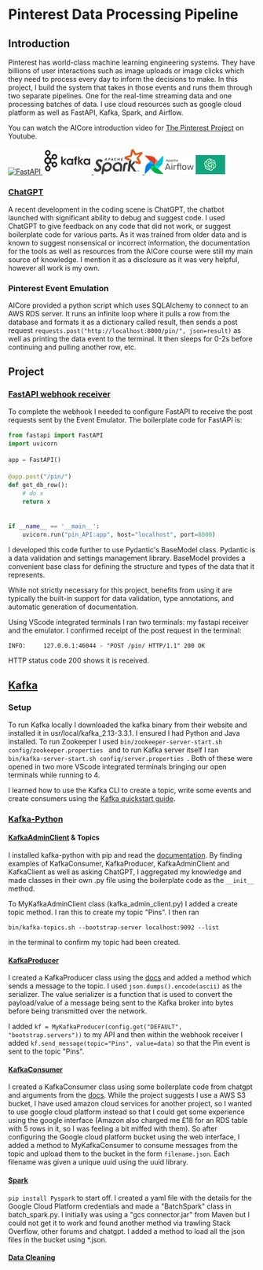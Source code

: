# Pinterest Data Processing Pipeline
## Introduction

Pinterest has world-class machine learning engineering systems. They have billions of user interactions such as image uploads or image clicks which they need to process every day to inform the decisions to make. In this project, I build the system that takes in those events and runs them through two separate pipelines. One for the real-time streaming data and one processing batches of data. I use cloud resources such as google cloud platform as well as FastAPI, Kafka, Spark, and Airflow. 

You can watch the AICore introduction video for [The Pinterest Project](https://youtu.be/f8VNs1pmhb0) on Youtube.

<a href="https://fastapi.tiangolo.com/"><img src="https://fastapi.tiangolo.com/img/logo-margin/logo-teal.png" alt="FastAPI" width="100"/> </a> <a href="https://kafka-python.readthedocs.io/en/master/index.html"> <img src="pictures/kafka_highres.png" alt="Kafka" width="100"/> </a> <a href="https://spark.apache.org/docs/latest/api/python/"><img src="pictures/Apache_Spark_logo.svg.png" alt="Spark" width="100"/></a><a href="https://airflow.apache.org/docs/"> <img src="pictures/AirflowLogo.png" alt="Airflow" width="100"/></a> <a href="https://chat.openai.com/chat"><img src="pictures/chatgpt.jpg" alt="ChatGPT" width="60"/></a>

### [ChatGPT](https://chat.openai.com/chat)

A recent development in the coding scene is ChatGPT, the chatbot launched with significant ability to debug and suggest code. I used ChatGPT to give feedback on any code that did not work, or suggest boilerplate code for various parts. As it was trained from older data and is known to suggest nonsensical or incorrect information, the documentation for the tools as well as resources from the AICore course were still my main source of knowledge. I mention it as a disclosure as it was very helpful, however all work is my own. 

### Pinterest Event Emulation

AICore provided a python script which uses SQLAlchemy to connect to an AWS RDS server. It runs an infinite loop where it pulls a row from the database and formats it as a dictionary called result, then sends a post request `requests.post("http://localhost:8000/pin/", json=result)` as well as printing the data event to the terminal. It then sleeps for 0-2s before continuing and pulling another row, etc. 

## Project 

### [FastAPI webhook receiver](API/pin_api.py) 
To complete the webhook I needed to configure FastAPI to receive the post requests sent by the Event Emulator. The boilerplate code for FastAPI is:

```python
from fastapi import FastAPI
import uvicorn

app = FastAPI()

@app.post("/pin/")
def get_db_row():
    # do x
    return x


if __name__ == '__main__':
    uvicorn.run("pin_API:app", host="localhost", port=8000)
```

I developed this code further to use Pydantic's BaseModel class. Pydantic is a data validation and settings management library. BaseModel provides a convenient base class for defining the structure and types of the data that it represents. 

While not strictly necessary for this project, benefits from using it are typically the built-in support for data validation, type annotations, and automatic generation of documentation.

Using VScode integrated terminals I ran two terminals: my fastapi receiver and the emulator. I confirmed receipt of the post request in the terminal:
```
INFO:     127.0.0.1:46044 - "POST /pin/ HTTP/1.1" 200 OK
```
HTTP status code 200 shows it is received.

## [Kafka](https://kafka.apache.org/)
### Setup
To run Kafka locally I downloaded the kafka binary from their website and installed it in usr/local/kafka_2.13-3.3.1. I ensured I had Python and Java installed.
To run Zookeeper I used `bin/zookeeper-server-start.sh config/zookeeper.properties
` and to run Kafka server itself I ran `bin/kafka-server-start.sh config/server.properties
`. Both of these were opened in two more VScode integrated terminals bringing our open terminals while running to 4.

I learned how to use the Kafka CLI to create a topic, write some events and create consumers using the [Kafka quickstart guide](https://kafka.apache.org/quickstart).

### [Kafka-Python](https://kafka-python.readthedocs.io/en/master/index.html)
#### [KafkaAdminClient](lib/admin/kafka_admin_client.py) & Topics
I installed kafka-python with pip and read the [documentation](https://kafka-python.readthedocs.io/en/master/apidoc/modules.html). By finding examples of KafkaConsumer, KafkaProducer, KafkaAdminClient and KafkaClient as well as asking ChatGPT, I aggregated my knowledge and made classes in their own .py file using the boilerplate code as the `__init__` method. 

To MyKafkaAdminClient class (kafka_admin_client.py) I added a create topic method. I ran this to create my topic "Pins". I then ran 
```
bin/kafka-topics.sh --bootstrap-server localhost:9092 --list
```
in the terminal to confirm my topic had been created.

#### [KafkaProducer](lib/batch/producer.py)

I created a KafkaProducer class using the [docs](https://kafka-python.readthedocs.io/en/master/apidoc/KafkaProducer.html) and added a method which sends a message to the topic. I used `json.dumps().encode(ascii)` as the serializer. The value serializer is a function  that is used to convert the payload/value of a message being sent to the Kafka broker into bytes before being transmitted over the network.

I added `kf = MyKafkaProducer(config.get("DEFAULT", "bootstrap.servers"))` to my API and then within the webhook receiver I added `kf.send_message(topic="Pins", value=data)` so that the Pin event is sent to the topic "Pins". 

#### [KafkaConsumer](lib/batch/batch_consumer.py)

I created a KafkaConsumer class using some boilerplate code from chatgpt and arguments from the [docs](https://kafka-python.readthedocs.io/en/master/apidoc/KafkaConsumer.html).
While the project suggests I use a AWS S3 bucket, I have used amazon cloud services for another project, so I wanted to use google cloud platform instead so that I could get some experience using the google interface (Amazon also charged me £18 for an RDS table with 5 rows in it, so I was feeling a bit miffed with them). So after configuring the Google cloud platform bucket using the web interface, I added a method to MyKafkaConsumer to consume messages from the topic and upload them to the bucket in the form `filename.json`. Each filename was given a unique uuid using the uuid library.

#### [Spark](lib/batch/batch_spark.py)

`pip install Pyspark` to start off. I created a yaml file with the details for the Google Cloud Platform credentials and made a "BatchSpark" class in batch_spark.py. I initially was using a "gcs connector.jar" from Maven but I could not get it to work and found another method via trawling Stack Overflow, other forums and chatgpt. I added a method to load all the json files in the bucket using *.json.

#### [Data Cleaning](lib/admin/data_cleaning.py)


